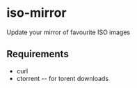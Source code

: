 # iso-mirror
Update your mirror of favourite ISO images


## Requirements

* curl
* ctorrent -- for torent downloads